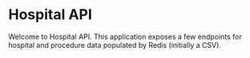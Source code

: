 # Hospital API

Welcome to Hospital API. This application exposes a few endpoints for hospital and procedure data populated by Redis (initially a CSV).

